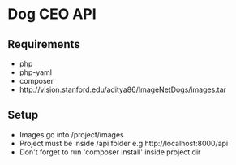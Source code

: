# Dog CEO API

## Requirements

 - php
 - php-yaml
 - composer
 - http://vision.stanford.edu/aditya86/ImageNetDogs/images.tar

## Setup
 - Images go into /project/images
 - Project must be inside /api folder e.g http://localhost:8000/api
 - Don't forget to run 'composer install' inside project dir